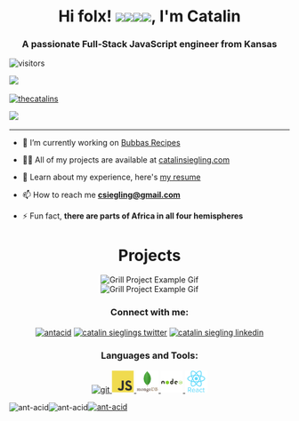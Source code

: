 <h1 align="center">Hi folx! <img src="https://raw.githubusercontent.com/MartinHeinz/MartinHeinz/master/wave.gif" width="30px"><img src="https://emoji.slack-edge.com/T0172CCPGUW/party-blob/d7253707fa13e9ee.gif" width="30"/><img src="https://emoji.slack-edge.com/T0172CCPGUW/party-blob/d7253707fa13e9ee.gif" width="30"/><img src="https://emoji.slack-edge.com/T0172CCPGUW/party-blob/d7253707fa13e9ee.gif" width="30"/>, I'm Catalin</h1>
<h3 align="center">A passionate Full-Stack JavaScript engineer from Kansas</h3>

![visitors](https://visitor-badge.glitch.me/badge?page_id=ant-acid.readme&left_color=black&right_color=blue)
<p align="left" dir="auto">
  <a href="https://www.codewars.com/users/Ant-Acid" rel="nofollow"><img src="https://www.codewars.com/users/Ant-Acid/badges/micro" style="max-width: 100%;"></a>
</p>
<p align="left"> <a href="https://twitter.com/the_cguy" target="blank"><img src="https://img.shields.io/twitter/follow/the_cguy?logo=twitter&style=for-the-badge" alt="thecatalins" /></a> </p>

[<img src="https://img.shields.io/badge/linkedin-%230077B5.svg?&style=for-the-badge&logo=linkedin&logoColor=white" />](https://www.linkedin.com/in/catalin-siegling/)


-------------------------------------------------------------------------------------------
- 🔭 I’m currently working on [Bubbas Recipes](https://github.com/Ant-Acid/bubbas-recipes)

- 👨‍💻 All of my projects are available at [catalinsiegling.com](catalinsiegling.com)

- 📄 Learn about my experience, here's [my resume](https://docs.google.com/document/d/1zAQpqpd5KfncBSQx8DAfXqY4-E2_sZUG)

- 📫 How to reach me **csiegling@gmail.com**

- ⚡ Fun fact, **there are parts of Africa in all four hemispheres**


 <h1 align="center">Projects</h1>

<div align="center"><img src="grillGif.gif" alt="Grill Project Example Gif" height="400"/></div>

<div align="center"><img src="https://user-images.githubusercontent.com/1313712/176764895-f6749e85-042e-4fe5-85db-349a87e001b8.gif" alt="Grill Project Example Gif" height="400"/></div>

<h3 align="center">Connect with me:</h3>
<p align="center">
<a href="https://dev.to/antacid" target="blank"><img align="center" src="https://raw.githubusercontent.com/rahuldkjain/github-profile-readme-generator/master/src/images/icons/Social/devto.svg" alt="antacid" height="30" width="40" /></a>
  <a href="https://twitter.com/thecatalins" target="blank"><img align="center" src="https://i.imgur.com/s9n8Ta7.gif" alt="catalin sieglings twitter" height="47" width="47" /></a>
<a href="https://www.linkedin.com/in/catalin-siegling/" target="blank"><img align="center" src="https://i.imgur.com/vaCEbOT.gif" alt="catalin siegling linkedin" height="47" width="47" /></a>
  

<h3 align="center">Languages and Tools:</h3>
<p align="center"> <a href="https://git-scm.com/" target="_blank" rel="noreferrer"> <img src="https://www.vectorlogo.zone/logos/git-scm/git-scm-icon.svg" alt="git" width="40" height="40"/> </a> <a href="https://developer.mozilla.org/en-US/docs/Web/JavaScript" target="_blank" rel="noreferrer"> <img src="https://raw.githubusercontent.com/devicons/devicon/master/icons/javascript/javascript-original.svg" alt="javascript" width="40" height="40"/> </a> <a href="https://www.mongodb.com/" target="_blank" rel="noreferrer"> <img src="https://raw.githubusercontent.com/devicons/devicon/master/icons/mongodb/mongodb-original-wordmark.svg" alt="mongodb" width="40" height="40"/> </a> <a href="https://nodejs.org" target="_blank" rel="noreferrer"> <img src="https://raw.githubusercontent.com/devicons/devicon/master/icons/nodejs/nodejs-original-wordmark.svg" alt="nodejs" width="40" height="40"/> </a> <a href="https://reactjs.org/" target="_blank" rel="noreferrer"> <img src="https://raw.githubusercontent.com/devicons/devicon/master/icons/react/react-original-wordmark.svg" alt="react" width="40" height="40"/> </a> </p>

<p><img align="center" src="https://github-readme-stats.vercel.app/api/top-langs?username=ant-acid&show_icons=true&locale=en&layout=compact" alt="ant-acid" /><img align="center" src="https://github-readme-stats.vercel.app/api?username=ant-acid&show_icons=true&locale=en" alt="ant-acid" /><a href="https://github.com/ryo-ma/github-profile-trophy"><img src="https://github-profile-trophy.vercel.app/?username=ant-acid" alt="ant-acid" /></p>

<p align="center"> </a> </p>
